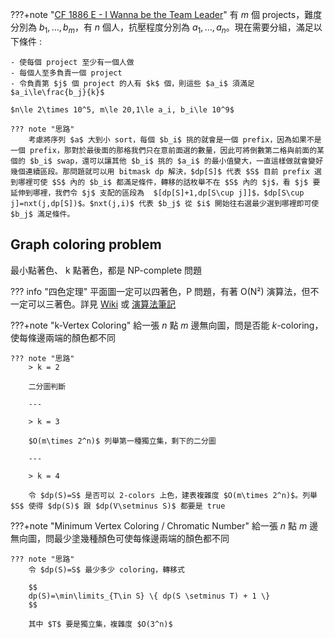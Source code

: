 ???+note "[CF 1886 E - I Wanna be the Team Leader](https://codeforces.com/contest/1886/problem/E)"
    有 $m$ 個 projects，難度分別為 $b_1, \ldots ,b_m$，有 $n$ 個人，抗壓程度分別為 $a_1, \ldots ,a_n$。現在需要分組，滿足以下條件 :

    - 使每個 project 至少有一個人做
    - 每個人至多負責一個 project
    - 令負責第 $j$ 個 project 的人有 $k$ 個，則這些 $a_i$ 須滿足 $a_i\le\frac{b_j}{k}$
    
    $n\le 2\times 10^5, m\le 20,1\le a_i, b_i\le 10^9$
    
    ??? note "思路"
        考慮將序列 $a$ 大到小 sort，每個 $b_i$ 挑的就會是一個 prefix，因為如果不是一個 prefix，那對於最後面的那格我們只在意前面選的數量，因此可將倒數第二格與前面的某個的 $b_i$ swap，還可以讓其他 $b_i$ 挑的 $a_i$ 的最小值變大，一直這樣做就會變好幾個連續區段。那問題就可以用 bitmask dp 解決，$dp[S]$ 代表 $S$ 目前 prefix 選到哪裡可使 $S$ 內的 $b_i$ 都滿足條件，轉移的話枚舉不在 $S$ 內的 $j$，看 $j$ 要延伸到哪裡，我們令 $j$ 支配的區段為  $[dp[S]+1,dp[S\cup j]]$，$dp[S\cup j]=nxt(j,dp[S])$。$nxt(j,i)$ 代表 $b_j$ 從 $i$ 開始往右選最少選到哪裡即可使 $b_j$ 滿足條件。



## Graph coloring problem

最小點著色、 k 點著色，都是 NP-complete 問題

??? info "四色定理"
	平面圖一定可以四著色，P 問題，有著 O(N²) 演算法，但不一定可以三著色。詳見 [Wiki](https://zh.wikipedia.org/zh-tw/%E5%9B%9B%E8%89%B2%E5%AE%9A%E7%90%86) 或 [演算法筆記](https://web.ntnu.edu.tw/~algo/Coloring.html)

???+note "k-Vertex Coloring"
	給一張 $n$ 點 $m$ 邊無向圖，問是否能 $k$-coloring，使每條邊兩端的顏色都不同
	
	??? note "思路"
		> k = 2
		
		二分圖判斷
		
		---
		
		> k = 3
		
		$O(m\times 2^n)$ 列舉第一種獨立集，剩下的二分圖
		
		---
		
		> k = 4
		
		令 $dp(S)=S$ 是否可以 2-colors 上色，建表複雜度 $O(m\times 2^n)$。列舉 $S$ 使得 $dp(S)$ 跟 $dp(V\setminus S)$ 都要是 true

???+note "Minimum Vertex Coloring  / Chromatic Number"
	給一張 $n$ 點 $m$ 邊無向圖，問最少塗幾種顏色可使每條邊兩端的顏色都不同
	
	??? note "思路"
		令 $dp(S)=S$ 最少多少 coloring，轉移式
		
		$$
		dp(S)=\min\limits_{T\in S} \{ dp(S \setminus T) + 1 \}
		$$
		
		其中 $T$ 要是獨立集，複雜度 $O(3^n)$
